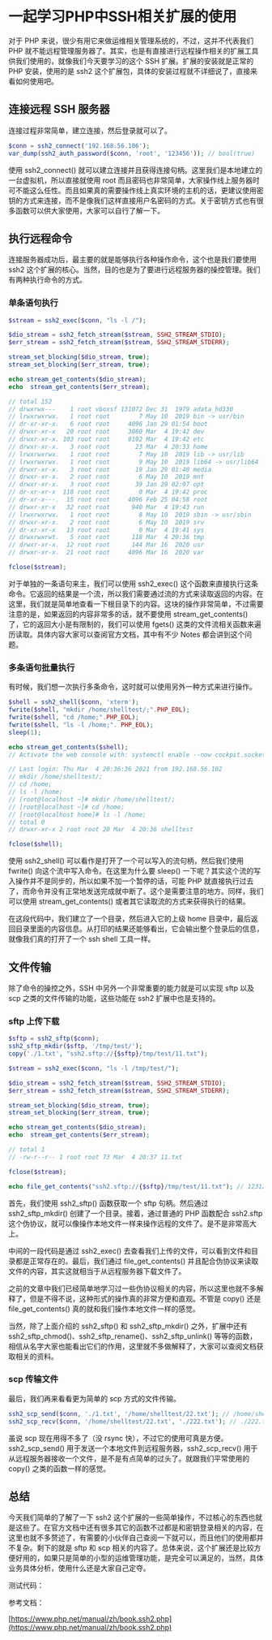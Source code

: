 # 一起学习PHP中SSH相关扩展的使用

对于 PHP 来说，很少有用它来做运维相关管理系统的，不过，这并不代表我们 PHP 就不能远程管理服务器了。其实，也是有直接进行远程操作相关的扩展工具供我们使用的，就像我们今天要学习的这个 SSH 扩展。扩展的安装就是正常的 PHP 安装，使用的是 ssh2 这个扩展包，具体的安装过程就不详细说了，直接来看如何使用吧。

## 连接远程 SSH 服务器

连接过程非常简单，建立连接，然后登录就可以了。

```php
$conn = ssh2_connect('192.168.56.106');
var_dump(ssh2_auth_password($conn, 'root', '123456')); // bool(true)
```

使用 ssh2_connect() 就可以建立连接并且获得连接句柄。这里我们是本地建立的一台虚拟机，所以直接就使用 root 而且密码也非常简单，大家操作线上服务器时可不能这么任性。而且如果真的需要操作线上真实环境的主机的话，更建议使用密钥的方式来连接，而不是像我们这样直接用户名密码的方式。关于密钥方式也有很多函数可以供大家使用，大家可以自行了解一下。

## 执行远程命令

连接服务器成功后，最主要的就是能够执行各种操作命令，这个也是我们要使用 ssh2 这个扩展的核心。当然，目的也是为了要进行远程服务器的操控管理。我们有两种执行命令的方式。

### 单条语句执行

```php
$stream = ssh2_exec($conn, "ls -l /");

$dio_stream = ssh2_fetch_stream($stream, SSH2_STREAM_STDIO);
$err_stream = ssh2_fetch_stream($stream, SSH2_STREAM_STDERR);

stream_set_blocking($dio_stream, true);
stream_set_blocking($err_stream, true);

echo stream_get_contents($dio_stream);
echo  stream_get_contents($err_stream);

// total 152
// drwxrwx---    1 root vboxsf 131072 Dec 31  1979 adata_hd330
// lrwxrwxrwx.   1 root root        7 May 10  2019 bin -> usr/bin
// dr-xr-xr-x.   6 root root     4096 Jan 29 01:54 boot
// drwxr-xr-x   20 root root     3080 Mar  4 19:42 dev
// drwxr-xr-x. 103 root root     8192 Mar  4 19:42 etc
// drwxr-xr-x.   3 root root       23 Mar  4 20:33 home
// lrwxrwxrwx.   1 root root        7 May 10  2019 lib -> usr/lib
// lrwxrwxrwx.   1 root root        9 May 10  2019 lib64 -> usr/lib64
// drwxr-xr-x.   3 root root       19 Jan 29 01:40 media
// drwxr-xr-x.   2 root root        6 May 10  2019 mnt
// drwxr-xr-x.   3 root root       39 Jan 29 02:07 opt
// dr-xr-xr-x  118 root root        0 Mar  4 19:42 proc
// dr-xr-x---.  15 root root     4096 Feb 25 04:58 root
// drwxr-xr-x   32 root root      940 Mar  4 19:43 run
// lrwxrwxrwx.   1 root root        8 May 10  2019 sbin -> usr/sbin
// drwxr-xr-x.   2 root root        6 May 10  2019 srv
// dr-xr-xr-x   13 root root        0 Mar  4 19:41 sys
// drwxrwxrwt.   5 root root      118 Mar  4 20:36 tmp
// drwxr-xr-x.  12 root root      144 Mar 16  2020 usr
// drwxr-xr-x.  21 root root     4096 Mar 16  2020 var

fclose($stream);
```

对于单独的一条语句来主，我们可以使用 ssh2_exec() 这个函数来直接执行这条命令。它返回的结果是一个流，所以我们需要通过流的方式来读取返回的内容。在这里，我们就是简单地查看一下根目录下的内容。这块的操作非常简单，不过需要注意的是，如果返回的内容非常多的话，就不要使用 stream_get_contents() 了，它的返回大小是有限制的，我们可以使用 fgets() 这类的文件流相关函数来遍历读取。具体内容大家可以查阅官方文档，其中有不少 Notes 都会讲到这个问题。

### 多条语句批量执行

有时候，我们想一次执行多条命令，这时就可以使用另外一种方式来进行操作。

```php
$shell = ssh2_shell($conn, 'xterm');
fwrite($shell, "mkdir /home/shelltest/;".PHP_EOL);
fwrite($shell, "cd /home;".PHP_EOL);
fwrite($shell, "ls -l /home;". PHP_EOL);
sleep(1);

echo stream_get_contents($shell);
// Activate the web console with: systemctl enable --now cockpit.socket

// Last login: Thu Mar  4 20:36:36 2021 from 192.168.56.102
// mkdir /home/shelltest/;
// cd /home;
// ls -l /home;
// [root@localhost ~]# mkdir /home/shelltest/;
// [root@localhost ~]# cd /home;
// [root@localhost home]# ls -l /home;
// total 0
// drwxr-xr-x 2 root root 20 Mar  4 20:36 shelltest

fclose($shell);
```

使用 ssh2_shell() 可以看作是打开了一个可以写入的流句柄，然后我们使用 fwrite() 向这个流中写入命令。在这里为什么要 sleep() 一下呢？其实这个流的写入操作并不是同步的，所以如果不加一个暂停的话，可能 PHP 就直接执行过去了，而命令并没有正常地发送完成就中断了。这个是需要注意的地方。同样，我们可以使用 stream_get_contents() 或者其它读取流的方式来获得执行的结果。

在这段代码中，我们建立了一个目录，然后进入它的上级 home 目录中，最后返回目录里面的内容信息。从打印的结果还能够看出，它会输出整个登录后的信息，就像我们真的打开了一个 ssh shell 工具一样。

## 文件传输

除了命令的操控之外，SSH 中另外一个非常重要的能力就是可以实现 sftp 以及 scp 之类的文件传输的功能，这些功能在 ssh2 扩展中也是支持的。

### sftp 上传下载

```php
$sftp = ssh2_sftp($conn);
ssh2_sftp_mkdir($sftp, '/tmp/test/');
copy('./1.txt', "ssh2.sftp://{$sftp}/tmp/test/11.txt");

$stream = ssh2_exec($conn, "ls -l /tmp/test/");

$dio_stream = ssh2_fetch_stream($stream, SSH2_STREAM_STDIO);
$err_stream = ssh2_fetch_stream($stream, SSH2_STREAM_STDERR);

stream_set_blocking($dio_stream, true);
stream_set_blocking($err_stream, true);

echo stream_get_contents($dio_stream);
echo  stream_get_contents($err_stream);

// total 1
// -rw-r--r-- 1 root root 73 Mar  4 20:37 11.txt

fclose($stream);

echo file_get_contents("ssh2.sftp://{$sftp}/tmp/test/11.txt"); // 123123123123123123123123123123123123123123123123123123123123123123123123
```

首先，我们使用 ssh2_sftp() 函数获取一个 sftp 句柄。然后通过 ssh2_sftp_mkdir() 创建了一个目录。接着，通过普通的 PHP 函数配合 ssh2.sftp 这个伪协议，就可以像操作本地文件一样来操作远程的文件了。是不是非常高大上。

中间的一段代码是通过 ssh2_exec() 去查看我们上传的文件，可以看到文件和目录都是正常存在的。最后，我们通过 file_get_contents() 并且配合伪协议来读取文件的内容，其实这就相当于从远程服务器下载文件了。

之前的文章中我们已经简单地学习过一些伪协议相关的内容，所以这里也就不多解释了，但是不得不说，这种形式的操作真的非常方便和直观。不管是 copy() 还是 file_get_contents() 真的就和我们操作本地文件一样的感觉。

当然，除了上面介绍的 ssh2_sftp() 和 ssh2_sftp_mkdir() 之外，扩展中还有 ssh2_sftp_chmod()、ssh2_sftp_rename()、ssh2_sftp_unlink() 等等的函数，相信从名字大家也能看出它们的作用，这里就不多做解释了，大家可以查阅文档获取相关的资料。

### scp 传输文件

最后，我们再来看看更为简单的 scp 方式的文件传输。

```php
ssh2_scp_send($conn, './1.txt', '/home/shelltest/22.txt'); // /home/shelltest/22.txt
ssh2_scp_recv($conn, '/home/shelltest/22.txt', './222.txt'); // ./222.txt
```

虽说 scp 现在用得不多了（没 rsync 快），不过它的使用可真是方便。ssh2_scp_send() 用于发送一个本地文件到远程服务器，ssh2_scp_recv() 用于从远程服务器接收一个文件，是不是有点简单的过头了。就跟我们平常使用的 copy() 之类的函数一样的感觉。

## 总结

今天我们简单的了解了一下 ssh2 这个扩展的一些简单操作，不过核心的东西也就是这些了。在官方文档中还有很多其它的函数不过都是和密钥登录相关的内容，在这里也就不多赘述了，有需要的小伙伴自己查阅一下就可以，而且他们的使用都并不复杂。剩下的就是 sftp 和 scp 相关的内容了。总体来说，这个扩展还是比较方便好用的，如果只是简单的小型的运维管理功能，是完全可以满足的，当然，具体业务具体分析，使用什么还是大家自己定夺。

测试代码：

参考文档：

[https://www.php.net/manual/zh/book.ssh2.php](https://www.php.net/manual/zh/book.ssh2.php)